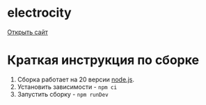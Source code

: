 # electrocity

[Открыть сайт](https://your-ninja-frontend.github.io/electrocity/) 

# Краткая инструкция по сборке

1. Сборка работает на 20 версии [node.js](https://nodejs.org/download/release/v20.6.0/).
2. Установить зависимости - `npm ci`
3. Запустить сборку - `npm runDev`
